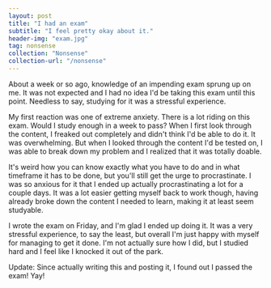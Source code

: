 ```yaml
---
layout: post
title: "I had an exam"
subtitle: "I feel pretty okay about it."
header-img: "exam.jpg"
tag: nonsense
collection: "Nonsense"
collection-url: "/nonsense"
---
```


About a week or so ago, knowledge of an impending exam sprung up on me. It was not expected and I had no idea I'd be taking this exam until this point. Needless to say, studying for it was a stressful experience.

My first reaction was one of extreme anxiety. There is a lot riding on this exam. Would I study enough in a week to pass? When I first look through the content, I freaked out completely and didn't think I'd be able to do it. It was overwhelming. But when I looked through the content I'd be tested on, I was able to break down my problem and I realized that it was totally doable. 

It's weird how you can know exactly what you have to do and in what timeframe it has to be done, but you'll still get the urge to procrastinate. I was so anxious for it that I ended up actually procrastinating a lot for a couple days. It was a lot easier getting myself back to work though, having already broke down the content I needed to learn, making it at least seem studyable.

I wrote the exam on Friday, and I'm glad I ended up doing it. It was a very stressful experience, to say the least, but overall I'm just happy with myself for managing to get it done. I'm not actually sure how I did, but I studied hard and I feel like I knocked it out of the park.

Update: Since actually writing this and posting it, I found out I passed the exam! Yay!